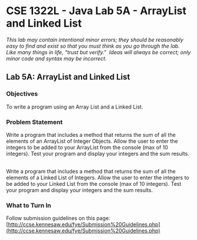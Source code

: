# CSE 1322L - Java Lab 5A - ArrayList and Linked List

_This lab may contain intentional minor errors; they should be reasonably easy to find and exist so that you must think as you go through the lab.  Like many things in life, "trust but verify."  Ideas will always be correct; only minor code and syntax may be incorrect._

## Lab 5A: ArrayList and Linked List

### Objectives

To write a program using an Array List and a Linked List.

### Problem Statement

Write a program that includes a method that returns the sum of all the elements of an ArrayList of Integer Objects. Allow the user to enter the integers to be added to your ArrayList from the console (max of 10 integers). Test your program and display your integers and the sum results.  

Write a program that includes a method that returns the sum of all the elements of a Linked List of Integers. Allow the user to enter the integers to be added to your Linked List from the console (max of 10 integers). Test your program and display your integers and the sum results.

### What to Turn In

Follow submission guidelines on this page: [http://ccse.kennesaw.edu/fye/Submission%20Guidelines.php](http://ccse.kennesaw.edu/fye/Submission%20Guidelines.php)
